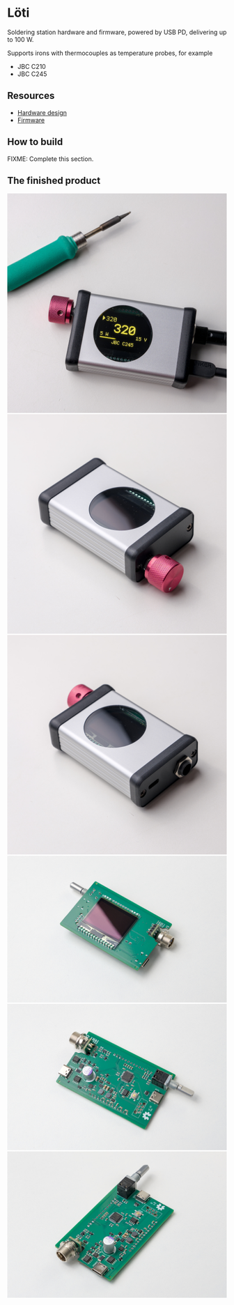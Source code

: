 # Löti

Soldering station hardware and firmware, powered by USB PD, delivering up to 100 W.

Supports irons with thermocouples as temperature probes, for example
- JBC C210
- JBC C245

## Resources

- [Hardware design](./hardware)
- [Firmware](./firmware)

## How to build

FIXME: Complete this section.

## The finished product

![Active](img/active.jpg "Active")
![Side 1](img/side_1.jpg "Side 1")
![Side 2](img/side_2.jpg "Side 2")
![Front](img/pcb_front.jpg "Front")
![Back alt](img/pcb_back_alt.jpg "Back alt")
![Back](img/pcb_back.jpg "Back")
